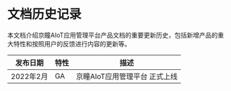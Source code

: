 # 文档历史记录

本文档介绍京瞳AIoT应用管理平台产品文档的重要更新历史，包括新增产品的重大特性和按照用户的反馈进行内容的更新等。

|发布日期|特性|描述|
|-|-|-|
|2022年2月|GA|京瞳AIoT应用管理平台 正式上线|



